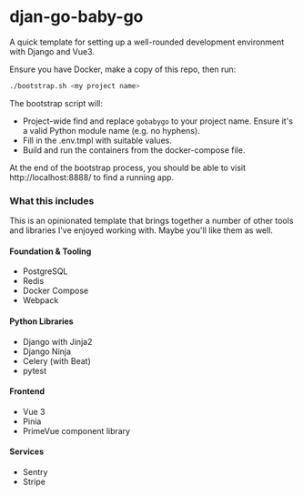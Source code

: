 # djan-go-baby-go
A quick template for setting up a well-rounded development environment with Django and Vue3.

Ensure you have Docker, make a copy of this repo, then run:

```bash
./bootstrap.sh <my project name>
```

The bootstrap script will:
- Project-wide find and replace `gobabygo` to your project name. Ensure it's a valid Python module name (e.g. no hyphens).
- Fill in the .env.tmpl with suitable values.
- Build and run the containers from the docker-compose file.

At the end of the bootstrap process, you should be able to visit http://localhost:8888/ to find a running app.

### What this includes

This is an opinionated template that brings together a number of other tools and libraries I've enjoyed working with. Maybe you'll like them as well.

#### Foundation & Tooling
- PostgreSQL
- Redis
- Docker Compose
- Webpack

#### Python Libraries
- Django with Jinja2
- Django Ninja
- Celery (with Beat)
- pytest

#### Frontend
- Vue 3
- Pinia
- PrimeVue component library

#### Services
- Sentry
- Stripe
